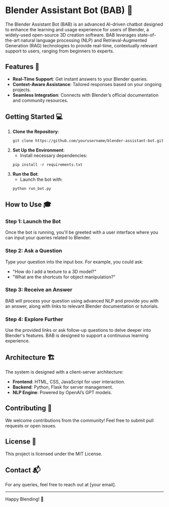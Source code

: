 # Blender Assistant Bot (BAB) 🚀

The Blender Assistant Bot (BAB) is an advanced AI-driven chatbot designed to enhance the learning and usage experience for users of Blender, a widely-used open-source 3D creation software. BAB leverages state-of-the-art natural language processing (NLP) and Retrieval-Augmented Generation (RAG) technologies to provide real-time, contextually relevant support to users, ranging from beginners to experts.

## Features 🎨
- **Real-Time Support**: Get instant answers to your Blender queries.
- **Context-Aware Assistance**: Tailored responses based on your ongoing projects.
- **Seamless Integration**: Connects with Blender’s official documentation and community resources.

## Getting Started 💻
1. **Clone the Repository**:
    ```
    git clone https://github.com/yourusername/blender-assistant-bot.git
    ```
2. **Set Up the Environment**:
    - Install necessary dependencies:
    ```
    pip install -r requirements.txt
    ```
3. **Run the Bot**:
    - Launch the bot with:
    ```
    python run_bot.py
    ```

## How to Use 🎓
### Step 1: Launch the Bot
Once the bot is running, you'll be greeted with a user interface where you can input your queries related to Blender.

### Step 2: Ask a Question
Type your question into the input box. For example, you could ask:
- "How do I add a texture to a 3D model?"
- "What are the shortcuts for object manipulation?"

### Step 3: Receive an Answer
BAB will process your question using advanced NLP and provide you with an answer, along with links to relevant Blender documentation or tutorials.

### Step 4: Explore Further
Use the provided links or ask follow-up questions to delve deeper into Blender's features. BAB is designed to support a continuous learning experience.

## Architecture 🏗️
The system is designed with a client-server architecture:
- **Frontend**: HTML, CSS, JavaScript for user interaction.
- **Backend**: Python, Flask for server management.
- **NLP Engine**: Powered by OpenAI’s GPT models.

## Contributing 🤝
We welcome contributions from the community! Feel free to submit pull requests or open issues.

## License 📄
This project is licensed under the MIT License.

## Contact 📬
For any queries, feel free to reach out at [your email].

---

Happy Blending! 🎉
